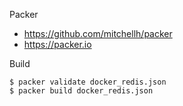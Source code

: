 Packer

* https://github.com/mitchellh/packer
* https://packer.io


Build

    $ packer validate docker_redis.json
    $ packer build docker_redis.json

